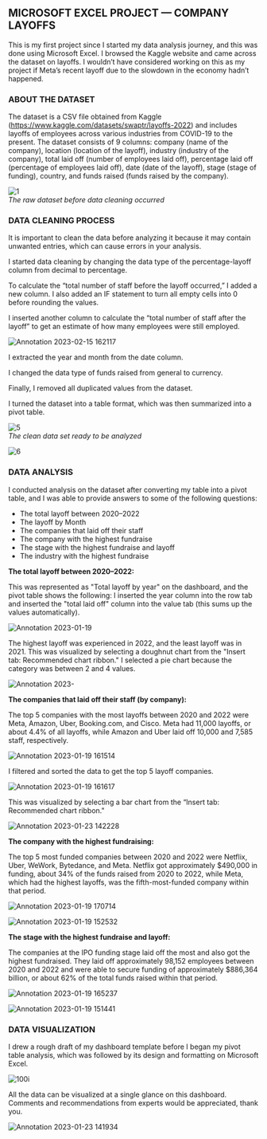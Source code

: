 ## MICROSOFT EXCEL PROJECT — COMPANY LAYOFFS

This is my first project since I started my data analysis journey, and this was done using Microsoft Excel. I browsed the Kaggle website and came across the dataset on layoffs. I wouldn’t have considered working on this as my project if Meta’s recent layoff due to the slowdown in the economy hadn’t happened.

### ABOUT THE DATASET

The dataset is a CSV file obtained from Kaggle (https://www.kaggle.com/datasets/swaptr/layoffs-2022) and includes layoffs of employees across various industries from COVID-19 to the present. The dataset consists of 9 columns: company (name of the company), location (location of the layoff), industry (industry of the company), total laid off (number of employees laid off), percentage laid off (percentage of employees laid off), date (date of the layoff), stage (stage of funding), country, and funds raised (funds raised by the company).

![1](https://user-images.githubusercontent.com/119788228/218265828-e9baba3b-52a3-4ce0-acfe-9d7079d284f2.png)  
 *The raw dataset before data cleaning occurred*

### DATA CLEANING PROCESS

It is important to clean the data before analyzing it because it may contain unwanted entries, which can cause errors in your analysis.

I started data cleaning by changing the data type of the percentage-layoff column from decimal to percentage.

To calculate the “total number of staff before the layoff occurred,” I added a new column. I also added an IF statement to turn all empty cells into 0 before rounding the values.

I inserted another column to calculate the “total number of staff after the layoff” to get an estimate of how many employees were still employed.

![Annotation 2023-02-15 162117](https://user-images.githubusercontent.com/119788228/219070925-5a957e17-0e5b-4f3e-a13e-87f5383b37e3.png)

I extracted the year and month from the date column.

I changed the data type of funds raised from general to currency.

Finally, I removed all duplicated values from the dataset.

I turned the dataset into a table format, which was then summarized into a pivot table.

![5](https://user-images.githubusercontent.com/119788228/218265904-4b54ef94-63a7-45a4-a692-c6921363e1f5.png)  
*The clean data set ready to be analyzed*

![6](https://user-images.githubusercontent.com/119788228/218265920-cff57327-161c-4338-a930-10768b9f7f28.png)  

### DATA ANALYSIS

I conducted analysis on the dataset after converting my table into a pivot table, and I was able to provide answers to some of the following questions:

- The total layoff between 2020–2022
- The layoff by Month
- The companies that laid off their staff
- The company with the highest fundraise
- The stage with the highest fundraise and layoff
- The industry with the highest fundraise

**The total layoff between 2020–2022:**

This was represented as "Total layoff by year" on the dashboard, and the pivot table shows the following: I inserted the year column into the row tab and inserted the "total laid off" column into the value tab (this sums up the values automatically).

![Annotation 2023-01-19 ](https://user-images.githubusercontent.com/119788228/219071860-1053245d-47ce-495e-8544-9a44a1f8187b.png)

The highest layoff was experienced in 2022, and the least layoff was in 2021. This was visualized by selecting a doughnut chart from the "Insert tab: Recommended chart ribbon." I selected a pie chart because the category was between 2 and 4 values.

![Annotation 2023-](https://user-images.githubusercontent.com/119788228/219072362-09dae53e-b636-4c4d-b745-f41a15969af7.png)

**The companies that laid off their staff (by company):**

The top 5 companies with the most layoffs between 2020 and 2022 were Meta, Amazon, Uber, Booking.com, and Cisco. Meta had 11,000 layoffs, or about 4.4% of all layoffs, while Amazon and Uber laid off 10,000 and 7,585 staff, respectively.

![Annotation 2023-01-19 161514](https://user-images.githubusercontent.com/119788228/219072833-795c9ee7-69f9-44fc-845d-ff416a2cea2c.png)

I filtered and sorted the data to get the top 5 layoff companies.

![Annotation 2023-01-19 161617](https://user-images.githubusercontent.com/119788228/219073067-a208abcb-99b3-497d-b94d-17d4ded47fe3.png)

This was visualized by selecting a bar chart from the “Insert tab: Recommended chart ribbon."

![Annotation 2023-01-23 142228](https://user-images.githubusercontent.com/119788228/219073539-254bdc34-a447-48f1-bbce-3b5147a99bf3.png)

**The company with the highest fundraising:**

The top 5 most funded companies between 2020 and 2022 were Netflix, Uber, WeWork, Bytedance, and Meta. Netflix got approximately $490,000 in funding, about 34% of the funds raised from 2020 to 2022, while Meta, which had the highest layoffs, was the fifth-most-funded company within that period.

![Annotation 2023-01-19 170714](https://user-images.githubusercontent.com/119788228/219074288-0bea793f-6a1c-4872-bf1a-7acd37b8e97f.png)

![Annotation 2023-01-19 152532](https://user-images.githubusercontent.com/119788228/219074453-10434efa-b19e-4612-a445-976b63168a37.png)

**The stage with the highest fundraise and layoff:**

The companies at the IPO funding stage laid off the most and also got the highest fundraised. They laid off approximately 98,152 employees between 2020 and 2022 and were able to secure funding of approximately $886,364 billion, or about 62% of the total funds raised within that period.

![Annotation 2023-01-19 165237](https://user-images.githubusercontent.com/119788228/219076372-73d9c57a-30ff-4e77-8388-e0a4b8f1745f.png)

![Annotation 2023-01-19 151441](https://user-images.githubusercontent.com/119788228/219077315-b5a9db79-b921-4f25-aad5-2c8be3c219e2.png)

### DATA VISUALIZATION

I drew a rough draft of my dashboard template before I began my pivot table analysis, which was followed by its design and formatting on Microsoft Excel.

![100i](https://user-images.githubusercontent.com/119788228/219081562-809e2d89-8084-4fe8-b12f-f646b4700287.png)

All the data can be visualized at a single glance on this dashboard. Comments and recommendations from experts would be appreciated, thank you.

![Annotation 2023-01-23 141934](https://user-images.githubusercontent.com/119788228/219079520-9647f5f2-b340-4549-a368-f6da6c4d3f56.png)
















